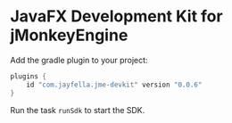 JavaFX Development Kit for jMonkeyEngine
===

Add the gradle plugin to your project:
```groovy
plugins {
    id "com.jayfella.jme-devkit" version "0.0.6"
}
```

Run the task `runSdk` to start the SDK.

